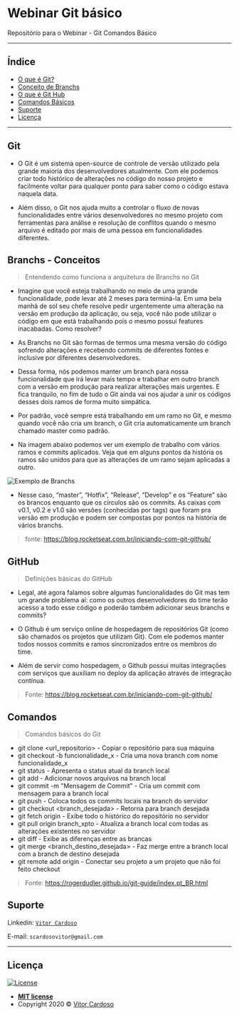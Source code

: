 # Webinar Git básico
Repositório para o Webinar - Git Comandos Básico

---

## Índice

  - [O que é Git?](#git)
  - [Conceito de Branchs](#branchs)
  - [O que é Git Hub](#github)
  - [Comandos Básicos](#comandos)
  - [Suporte](#suporte)
  - [Licença](#licena)

---

## Git

- O Git é um sistema open-source de controle de versão utilizado pela grande maioria dos desenvolvedores atualmente. Com ele podemos criar todo histórico de alterações no código do nosso projeto e facilmente voltar para qualquer ponto para saber como o código estava naquela data.

- Além disso, o Git nos ajuda muito a controlar o fluxo de novas funcionalidades entre vários desenvolvedores no mesmo projeto com ferramentas para análise e resolução de conflitos quando o mesmo arquivo é editado por mais de uma pessoa em funcionalidades diferentes.

## Branchs - Conceitos

> Entendendo como funciona a arquitetura de Branchs no Git

- Imagine que você esteja trabalhando no meio de uma grande funcionalidade, pode levar até 2 meses para terminá-la. Em uma bela manhã de sol seu chefe resolve pedir urgentemente uma alteração na versão em produção da aplicação, ou seja, você não pode utilizar o código em que está trabalhando pois o mesmo possui features inacabadas. Como resolver?

- As Branchs no Git são formas de termos uma mesma versão do código sofrendo alterações e recebendo commits de diferentes fontes e inclusive por diferentes desenvolvedores.

- Dessa forma, nós podemos manter um branch para nossa funcionalidade que irá levar mais tempo e trabalhar em outro branch com a versão em produção para realizar alterações mais urgentes. E fica tranquilo, no fim de tudo o Git ainda vai nos ajudar a unir os códigos desses dois ramos de forma muito simpática.

- Por padrão, você sempre está trabalhando em um ramo no Git, e mesmo quando você não cria um branch, o Git cria automaticamente um branch chamado master como padrão.

- Na imagem abaixo podemos ver um exemplo de trabalho com vários ramos e commits aplicados. Veja que em alguns pontos da história os ramos são unidos para que as alterações de um ramo sejam aplicadas a outro.

![Exemplo de Branchs](https://blog.rocketseat.com.br/content/images/2018/12/image-67.png)

- Nesse caso, “master”, “Hotfix”, “Release”, “Develop” e os “Feature” são os brancos enquanto que os círculos são os commits. As caixas com v0.1, v0.2 e v1.0 são versões (conhecidas por tags) que foram pra versão em produção e podem ser compostas por pontos na história de vários branchs.

>fonte: https://blog.rocketseat.com.br/iniciando-com-git-github/

## GitHub
> Definições básicas do GitHub
- Legal, até agora falamos sobre algumas funcionalidades do Git mas tem um grande problema aí: como os outros desenvolvedores do time terão acesso a todo esse código e poderão também adicionar seus branchs e commits?

- O Github é um serviço online de hospedagem de repositórios Git (como são chamados os projetos que utilizam Git). Com ele podemos manter todos nossos commits e ramos sincronizados entre os membros do time.

- Além de servir como hospedagem, o Github possui muitas integrações com serviços que auxiliam no deploy da aplicação através de integração contínua.

>Fonte: https://blog.rocketseat.com.br/iniciando-com-git-github/
## Comandos

> Comandos básicos do Git

- git clone <url_repositorio> - Copiar o repositório para sua máquina
- git checkout -b funcionalidade_x - Cria uma nova branch com nome funcionalidade_x 
- git status - Apresenta o status atual da branch local
- git add - Adicionar novos arquivos na branch local
- git commit -m "Mensagem de Commit" - Cria um commit com mensagem para a branch local
- git push - Coloca todos os commits locais na branch do servidor
- git checkout <branch_desejada> - Retorna para branch desejada
- git fetch origin - Exibe todo o histórico do repositório no servidor
- git pull origin branch_xpto - Atualiza a branch local com todas as alterações existentes no servidor
- git diff <branch origem> <branch destino> - Exibe as diferenças entre as brancas
- git merge <branch_destino_desejada> - Faz merge entre a branch local com a branch de destino desejada
- git remote add origin <servidor> - Conectar seu projeto a um projeto que não foi feito checkout
> Fonte: https://rogerdudler.github.io/git-guide/index.pt_BR.html

## Suporte

Linkedin: <a href="https://www.linkedin.com/in/vitor-cardoso-/" target="_blank">`Vitor Cardoso`</a>

E-mail: `scardosovitor@gmail.com`

---

## Licença

[![License](http://img.shields.io/:license-mit-blue.svg?style=flat-square)](http://badges.mit-license.org)

- **[MIT license](http://opensource.org/licenses/mit-license.php)**
- Copyright 2020 © <a href="https://www.linkedin.com/in/vitor-cardoso-/" target="_blank">Vitor Cardoso</a>
